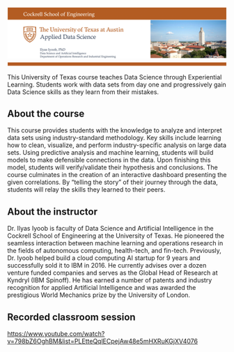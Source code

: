 <img src="img/utexas_ds_orie_header.png" alt="drawing" style="width:900px;"/>
<img src="img/utexas_ds_orie_divider.png" alt="drawing" style="width:900px;"/>

This University of Texas course teaches Data Science through Experiential Learning.  Students work with data sets from day one and progressively gain Data Science skills as they learn from their mistakes.


## About the course

This course provides students with the knowledge to analyze and interpret data sets using industry-standard methodology. Key skills include learning how to clean, visualize, and perform industry-specific analysis on large data sets.  Using predictive analysis and machine learning, students will build models to make defensible connections in the data. Upon finishing this model, students will verify/validate their hypothesis and conclusions. The course culminates in the creation of an interactive dashboard presenting the given correlations. By “telling the story” of their journey through the data, students will relay the skills they learned to their peers.

## About the instructor

Dr. Ilyas Iyoob is faculty of Data Science and Artificial Intelligence in the Cockrell School of Engineering at the University of Texas.  He pioneered the seamless interaction between machine learning and operations research in the fields of autonomous computing, health-tech, and fin-tech.  Previously, Dr. Iyoob helped build a cloud computing AI startup for 9 years and successfully sold it to IBM in 2016.  He currently advises over a dozen venture funded companies and serves as the Global Head of Research at Kyndryl (IBM Spinoff).  He has earned a number of patents and industry recognition for applied Artificial Intelligence and was awarded the prestigious World Mechanics prize by the University of London.

## Recorded classroom session

https://www.youtube.com/watch?v=798bZ6OghBM&list=PLEtteQqlECpejAw48e5mHXRuKGjXV4076

